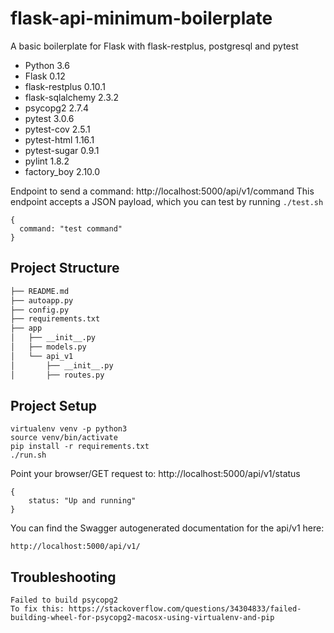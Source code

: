 # flask-api-minimum-boilerplate
A basic boilerplate for Flask with flask-restplus, postgresql and pytest

* Python 3.6
* Flask 0.12
* flask-restplus 0.10.1
* flask-sqlalchemy 2.3.2
* psycopg2 2.7.4
* pytest 3.0.6
* pytest-cov 2.5.1
* pytest-html 1.16.1
* pytest-sugar 0.9.1
* pylint 1.8.2
* factory_boy 2.10.0


Endpoint to send a command: http://localhost:5000/api/v1/command
This endpoint accepts a JSON payload, which you can test by running `./test.sh`
```
{
  command: "test command"
}
```

## Project Structure
  ```sh
  ├── README.md
  ├── autoapp.py
  ├── config.py
  ├── requirements.txt
  ├── app
  │   ├── __init__.py
  │   ├── models.py  
  │   └── api_v1
  │       ├── __init__.py
  │       ├── routes.py
  ```

## Project Setup
```
virtualenv venv -p python3
source venv/bin/activate
pip install -r requirements.txt
./run.sh
```
Point your browser/GET request to:
http://localhost:5000/api/v1/status

```
{
    status: "Up and running"
}
```
You can find the Swagger autogenerated documentation for the api/v1 here:
```
http://localhost:5000/api/v1/
```
## Troubleshooting
```
Failed to build psycopg2
To fix this: https://stackoverflow.com/questions/34304833/failed-building-wheel-for-psycopg2-macosx-using-virtualenv-and-pip
```
